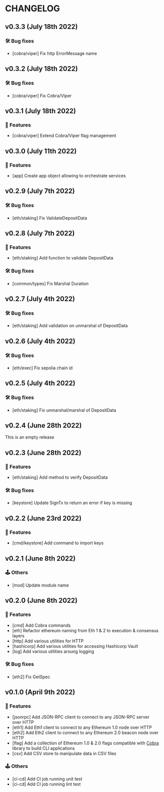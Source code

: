 # CHANGELOG

## v0.3.3 (July 18th 2022)

### 🛠️ Bug fixes

- [cobra/viper] Fix http ErrorMessage name

## v0.3.2 (July 18th 2022)

### 🛠️ Bug fixes

- [cobra/viper] Fix Cobra/Viper

## v0.3.1 (July 18th 2022)

### :dizzy: Features

- [cobra/viper] Extend Cobra/Viper flag management

## v0.3.0 (July 11th 2022)

### :dizzy: Features

- [app] Create app object allowing to orchestrate services

## v0.2.9 (July 7th 2022)

### 🛠️ Bug fixes

- [eth/staking] Fix ValidateDepositData

## v0.2.8 (July 7th 2022)

### :dizzy: Features

- [eth/staking] Add function to validate DepositData

### 🛠️ Bug fixes

- [common/types] Fix Marshal Duration

## v0.2.7 (July 4th 2022)

### 🛠️ Bug fixes

- [eth/staking] Add validation on unmarshal of DepositData

## v0.2.6 (July 4th 2022)

### 🛠️ Bug fixes

- [eth/exec] Fix sepolia chain id

## v0.2.5 (July 4th 2022)

### 🛠️ Bug fixes

- [eth/staking] Fix unmarshal/marshal of DepositData

## v0.2.4 (June 28th 2022)

This is an empty release

## v0.2.3 (June 28th 2022)

### :dizzy: Features

- [eth/staking] Add method to verify DepositData

### 🛠️ Bug fixes

- [keystore] Update SignTx to return an error if key is missing

## v0.2.2 (June 23rd 2022)

### :dizzy: Features

- [cmd/keystore] Add command to import keys

## v0.2.1 (June 8th 2022)

### 🕹️ Others

- [mod] Update module name

## v0.2.0 (June 8th 2022)

### :dizzy: Features

- [cmd] Add Cobra commands
- [eth] Refactor ethereum naming from Eth 1 & 2 to execution & consensus layers
- [http] Add various utilities for HTTP
- [hashicorp] Add various utilities for accessing Hashicorp Vault
- [log] Add various utilities aroung logging

### 🛠️ Bug fixes

- [eth2] Fix GetSpec

## v0.1.0 (April 9th 2022)

### :dizzy: Features

- [jsonrpc] Add JSON-RPC client to connect to any JSON-RPC server over HTTP
- [eth1] Add Eth1 client to connect to any Ethereum 1.0 node over HTTP
- [eth2] Add Eth2 client to connect to any Ethereum 2.0 beacon node over HTTP
- [flag] Add a collection of Ethereum 1.0 & 2.0 flags compatible with [Cobra](https://github.com/spf13/cobra) library to build CLI applications
- [csv] Add CSV store to manipulate data in CSV files

### 🕹️ Others

- [ci-cd] Add CI job running unit test
- [ci-cd] Add CI job running lint test